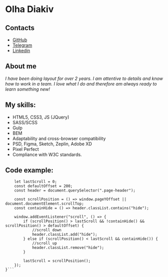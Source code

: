 # Olha Diakiv

## Contacts
* [GitHub](https://github.com/olyadyakiw)
* [Telegram](https://t.me/olyadyakiw)
* [Linkedin](https://www.linkedin.com/in/olga-diakiv-199899195/)

## About me

 _I have been doing layout for over 2 years. I am attentive to details and know how to work in a team. I love what I do and therefore am always ready to learn something new!_

## My skills:
* HTML5, CSS3, JS (JQuery)
* SASS/SCSS
* Gulp
* BEM
* Adaptability and cross-browser compatibility
* PSD, Figma, Sketch, Zeplin, Adobe XD
* Pixel Perfect
* Compliance with W3C standards.

## Code example:
``` function initHeaderScroll() {
    let lastScroll = 0;
    const defaultOffset = 200;
    const header = document.querySelector(".page-header");

    const scrollPosition = () => window.pageYOffset || document.documentElement.scrollTop;
    const containHide = () => header.classList.contains("hide");

    window.addEventListener("scroll", () => {
        if (scrollPosition() > lastScroll && !containHide() && scrollPosition() > defaultOffset) {
            //scroll down
            header.classList.add("hide");
        } else if (scrollPosition() < lastScroll && containHide()) {
            //scroll up
            header.classList.remove("hide");
        }

        lastScroll = scrollPosition();
    });
}```

